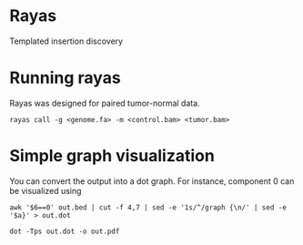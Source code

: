 # Rayas

Templated insertion discovery

# Running rayas

Rayas was designed for paired tumor-normal data.

`rayas call -g <genome.fa> -m <control.bam> <tumor.bam>`

# Simple graph visualization

You can convert the output into a dot graph. For instance, component 0 can be visualized using

`awk '$6==0' out.bed | cut -f 4,7 | sed -e '1s/^/graph {\n/' | sed -e '$a}' > out.dot`

`dot -Tps out.dot -o out.pdf`

